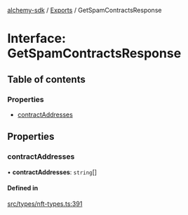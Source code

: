 [alchemy-sdk](../README.md) / [Exports](../modules.md) / GetSpamContractsResponse

# Interface: GetSpamContractsResponse

## Table of contents

### Properties

- [contractAddresses](GetSpamContractsResponse.md#contractaddresses)

## Properties

### contractAddresses

• **contractAddresses**: `string`[]

#### Defined in

[src/types/nft-types.ts:391](https://github.com/alchemyplatform/alchemy-sdk-js/blob/873c9882/src/types/nft-types.ts#L391)
